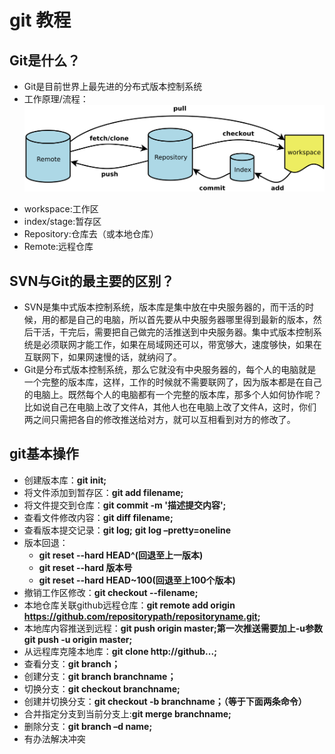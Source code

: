 # git 教程
## Git是什么？
* Git是目前世界上最先进的分布式版本控制系统
* 工作原理/流程：
![](REDMEMD_FILE/git.jpg)
 - workspace:工作区
 - index/stage:暂存区
 - Repository:仓库去（或本地仓库）
 - Remote:远程仓库

## SVN与Git的最主要的区别？ 
- SVN是集中式版本控制系统，版本库是集中放在中央服务器的，而干活的时候，用的都是自己的电脑，所以首先要从中央服务器哪里得到最新的版本，然后干活，干完后，需要把自己做完的活推送到中央服务器。集中式版本控制系统是必须联网才能工作，如果在局域网还可以，带宽够大，速度够快，如果在互联网下，如果网速慢的话，就纳闷了。
- Git是分布式版本控制系统，那么它就没有中央服务器的，每个人的电脑就是一个完整的版本库，这样，工作的时候就不需要联网了，因为版本都是在自己的电脑上。既然每个人的电脑都有一个完整的版本库，那多个人如何协作呢？比如说自己在电脑上改了文件A，其他人也在电脑上改了文件A，这时，你们两之间只需把各自的修改推送给对方，就可以互相看到对方的修改了。

## git基本操作
- 创建版本库：**git init;**
- 将文件添加到暂存区：**git add filename;**
- 将文件提交到仓库：**git commit -m '描述提交内容';**
- 查看文件修改内容：**git diff filename;**
- 查看版本提交记录：**git log;** **git log –pretty=oneline**
- 版本回退：
	+ **git reset --hard HEAD^(回退至上一版本)**
	+ **git reset --hard 版本号**
	+ **git reset --hard HEAD~100(回退至上100个版本)**
- 撤销工作区修改：**git checkout --filename;**
- 本地仓库关联github远程仓库：**git remote add origin https://github.com/repositorypath/repositoryname.git;**
- 本地库内容推送到远程：**git push origin master;第一次推送需要加上-u参数 git push -u origin master;**
- 从远程库克隆本地库：**git clone http://github...;**
- 查看分支：**git branch；**
- 创建分支：**git branch branchname；**
- 切换分支：**git checkout branchname;**
- 创建并切换分支：**git checkout -b branchname；（等于下面两条命令）**
- 合并指定分支到当前分支上:**git merge branchname;**
- 删除分支：**git branch –d name;**
- 有办法解决冲突
